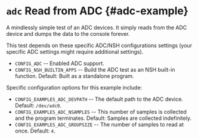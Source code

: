 `adc` Read from ADC {#adc-example}
===================

A mindlessly simple test of an ADC devices. It simply reads from the ADC
device and dumps the data to the console forever.

This test depends on these specific ADC/NSH configurations settings
(your specific ADC settings might require additional settings).

-   `CONFIG_ADC` -- Enabled ADC support.
-   `CONFIG_NSH_BUILTIN_APPS` -- Build the ADC test as an NSH built-in
    function. Default: Built as a standalone program.

Specific configuration options for this example include:

-   `CONFIG_EXAMPLES_ADC_DEVPATH` -- The default path to the ADC device.
    Default: `/dev/adc0`.
-   `CONFIG_EXAMPLES_ADC_NSAMPLES` -- This number of samples is
    collected and the program terminates. Default: Samples are collected
    indefinitely.
-   `CONFIG_EXAMPLES_ADC_GROUPSIZE` -- The number of samples to read at
    once. Default: `4`.
